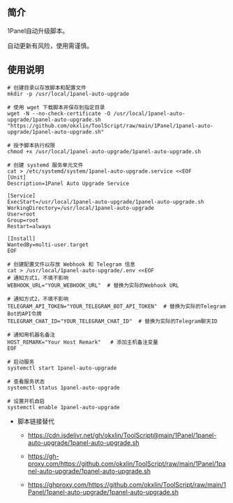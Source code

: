 ## 简介

1Panel自动升级脚本。

自动更新有风险，使用需谨慎。

## 使用说明

```
# 创建目录以存放脚本和配置文件
mkdir -p /usr/local/1panel-auto-upgrade

# 使用 wget 下载脚本并保存到指定目录
wget -N --no-check-certificate -O /usr/local/1panel-auto-upgrade/1panel-auto-upgrade.sh "https://github.com/okxlin/ToolScript/raw/main/1Panel/1panel-auto-upgrade/1panel-auto-upgrade.sh"

# 授予脚本执行权限
chmod +x /usr/local/1panel-auto-upgrade/1panel-auto-upgrade.sh

# 创建 systemd 服务单元文件
cat > /etc/systemd/system/1panel-auto-upgrade.service <<EOF
[Unit]
Description=1Panel Auto Upgrade Service

[Service]
ExecStart=/usr/local/1panel-auto-upgrade/1panel-auto-upgrade.sh
WorkingDirectory=/usr/local/1panel-auto-upgrade
User=root
Group=root
Restart=always

[Install]
WantedBy=multi-user.target
EOF

# 创建配置文件以存放 Webhook 和 Telegram 信息
cat > /usr/local/1panel-auto-upgrade/.env <<EOF
# 通知方式1，不填不影响
WEBHOOK_URL="YOUR_WEBHOOK_URL"  # 替换为实际的Webhook URL

# 通知方式2，不填不影响
TELEGRAM_API_TOKEN="YOUR_TELEGRAM_BOT_API_TOKEN"  # 替换为实际的Telegram Bot的API令牌
TELEGRAM_CHAT_ID="YOUR_TELEGRAM_CHAT_ID"  # 替换为实际的Telegram聊天ID

# 通知用机器名备注
HOST_REMARK="Your Host Remark"   # 添加主机备注变量
EOF

# 启动服务
systemctl start 1panel-auto-upgrade

# 查看服务状态
systemctl status 1panel-auto-upgrade

# 设置开机自启
systemctl enable 1panel-auto-upgrade
```

- 脚本链接替代
  - https://cdn.jsdelivr.net/gh/okxlin/ToolScript@main/1Panel/1panel-auto-upgrade/1panel-auto-upgrade.sh

  - https://gh-proxy.com/https://github.com/okxlin/ToolScript/raw/main/1Panel/1panel-auto-upgrade/1panel-auto-upgrade.sh

  - https://ghproxy.com/https://github.com/okxlin/ToolScript/raw/main/1Panel/1panel-auto-upgrade/1panel-auto-upgrade.sh
